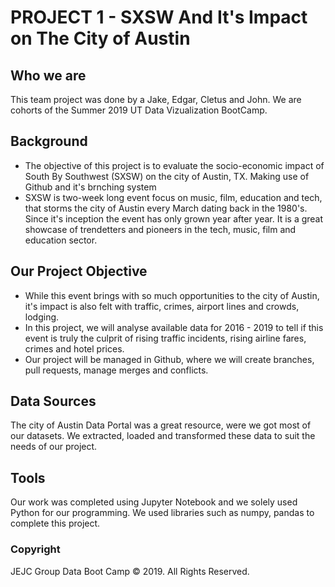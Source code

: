 # PROJECT 1 - SXSW And It's Impact on The City of Austin

## Who we are

This team project was done by a Jake, Edgar, Cletus and John. We are cohorts of the Summer 2019 UT Data Vizualization BootCamp.

## Background
* The objective of this project is to evaluate the socio-economic impact of South By Southwest (SXSW) on the city of Austin, TX. Making use of Github and it's brnching system
* SXSW is two-week long event focus on music, film, education and tech, that storms the city of Austin every March dating back in the 1980's. Since it's inception the event has only grown year after year. It is a great showcase of trendetters and pioneers in the tech, music, film and education sector.



## Our Project Objective
* While this event brings with so much opportunities to the city of Austin, it's impact is also felt with traffic, crimes, airport lines and crowds, lodging. 
* In this project, we will analyse available data for 2016 - 2019 to tell if this event is truly the culprit of rising traffic incidents, rising airline fares, crimes and hotel prices.
* Our project will be managed in Github, where we will create branches, pull requests, manage merges and conflicts. 


## Data Sources
The city of Austin Data Portal was a great resource, were we got most of our datasets. We extracted, loaded and transformed these data to suit the needs of our project. 


## Tools
Our work was completed using Jupyter Notebook and we solely used Python for our programming. We used libraries such as numpy, pandas to complete this project.


### Copyright
JEJC Group Data Boot Camp © 2019. All Rights Reserved.